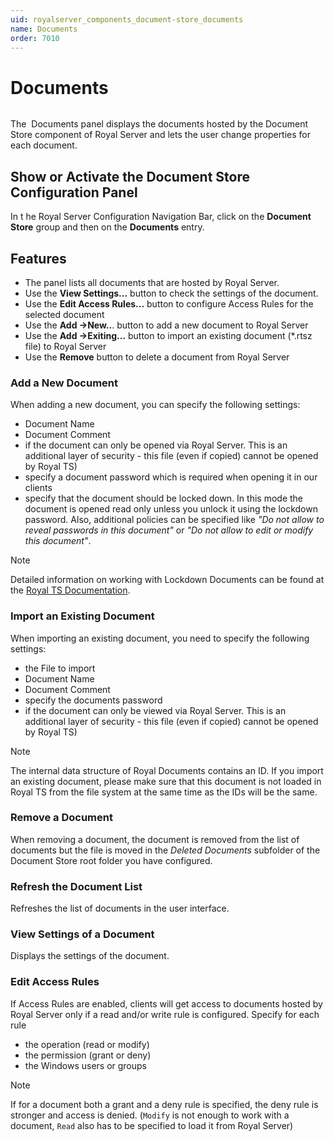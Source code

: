 ```yaml
---
uid: royalserver_components_document-store_documents
name: Documents
order: 7010
---
```


# Documents

<img src="/r2022/images/RoyalServer/RoyalDocument_Flat_48x48.png" class="icon-def" alt="" />

The  Documents panel displays the documents hosted by the Document Store component of Royal Server and lets the user change properties for each document.

## Show or Activate the Document Store Configuration Panel

In t    he Royal Server Configuration Navigation Bar, click on the **Document Store** group and then on the **Documents** entry.

## Features

- The panel lists all documents that are hosted by Royal Server.
- Use the **View Settings...** button to check the settings of the document.
- Use the **Edit Access Rules...** button to configure Access Rules for the selected document
- Use the **Add ->New..**. button to add a new document to Royal Server
- Use the **Add ->Exiting...** button to import an existing document (*.rtsz file) to Royal Server
- Use the **Remove** button to delete a document from Royal Server

### Add a New Document

When adding a new document, you can specify the following settings:

- Document Name
- Document Comment
- if the document can only be opened via Royal Server. This is an additional layer of security - this file (even if copied) cannot be opened by Royal TS)
- specify a document password which is required when opening it in our clients
- specify that the document should be locked down. In this mode the document is opened read only unless you unlock it using the lockdown password. Also, additional policies can be specified like _"Do not allow to reveal passwords in this document"_ or _"Do not allow to edit or modify this document"_.

> [!NOTE]  
> Detailed information on working with Lockdown Documents can be found at the [Royal TS Documentation](https://docs.royalapps.com/r2022/royalts/tutorials/working-with-lockdown-documents.html).



### Import an Existing Document

When importing an existing document, you need to specify the following settings:

- the File to import
- Document Name
- Document Comment
- specify the documents password
- if the document can only be viewed via Royal Server. This is an additional layer of security - this file (even if copied) cannot be opened by Royal TS)

> [!NOTE]  
> The internal data structure of Royal Documents contains an ID. If you import an existing document, please make sure that this document is not loaded in Royal TS from the file system at the same time as the IDs will be the same.

### Remove a Document

When removing a document, the document is removed from the list of documents but the file is moved in the _Deleted Documents_ subfolder of the Document Store root folder you have configured.

### Refresh the Document List

Refreshes the list of documents in the user interface.

### View Settings of a Document

Displays the settings of the document.

### Edit Access Rules

If Access Rules are enabled, clients will get access to documents hosted by Royal Server only if a read and/or write rule is configured. Specify for each rule

- the operation (read or modify)
- the permission (grant or deny)
- the Windows users or groups

> [!NOTE]
> If for a document both a grant and a deny rule is specified, the deny rule is stronger and access is denied.
> (`Modify` is not enough to work with a document, `Read` also has to be specified to load it from Royal Server)

